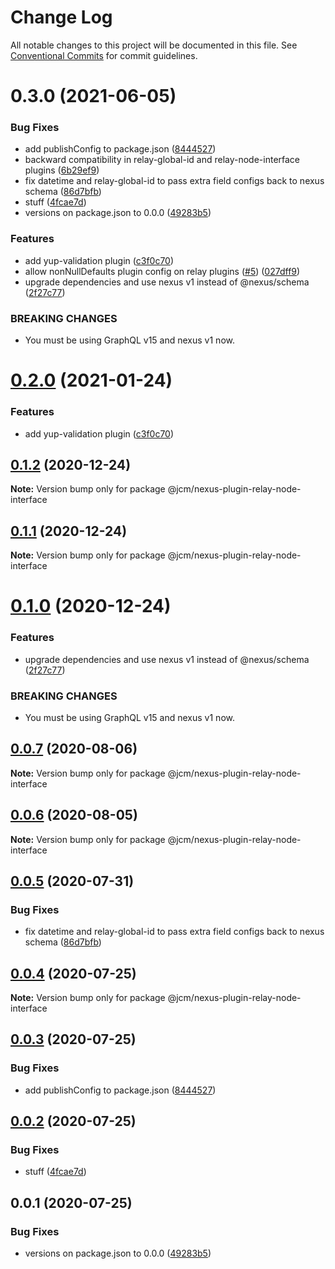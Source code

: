 # Change Log

All notable changes to this project will be documented in this file.
See [Conventional Commits](https://conventionalcommits.org) for commit guidelines.

# 0.3.0 (2021-06-05)


### Bug Fixes

* add publishConfig to package.json ([8444527](https://github.com/passionkind/nexus-plugins/commit/8444527c32502e5b91369035cf68e8fa44366d6b))
* backward compatibility in relay-global-id and relay-node-interface plugins ([6b29ef9](https://github.com/passionkind/nexus-plugins/commit/6b29ef948cf2892d099f5e514f8b6c3d83baf61e))
* fix datetime and relay-global-id to pass extra field configs back to nexus schema ([86d7bfb](https://github.com/passionkind/nexus-plugins/commit/86d7bfb5b0d3e9fecfd0ad5b59c16c9821a07817))
* stuff ([4fcae7d](https://github.com/passionkind/nexus-plugins/commit/4fcae7d93f09eaa7b4fcdd0b4a3c43f2666e0d1d))
* versions on package.json to 0.0.0 ([49283b5](https://github.com/passionkind/nexus-plugins/commit/49283b521f7dc14ea877f96b4e60665d890b736b))


### Features

* add yup-validation plugin ([c3f0c70](https://github.com/passionkind/nexus-plugins/commit/c3f0c703a71414e9a7b59ae5d0e7bf5edacf57fe))
* allow nonNullDefaults plugin config on relay plugins ([#5](https://github.com/passionkind/nexus-plugins/issues/5)) ([027dff9](https://github.com/passionkind/nexus-plugins/commit/027dff99b85910de0400b4b9dadbe72ef537f09b))
* upgrade dependencies and use nexus v1 instead of  @nexus/schema ([2f27c77](https://github.com/passionkind/nexus-plugins/commit/2f27c77435060a89e89420ee7a35d9d6b67c2d15))


### BREAKING CHANGES

* You must be using GraphQL v15 and nexus v1 now.





# [0.2.0](https://github.com/JCMais/nexus-plugins/compare/@jcm/nexus-plugin-relay-node-interface@0.1.2...@jcm/nexus-plugin-relay-node-interface@0.2.0) (2021-01-24)

### Features

- add yup-validation plugin ([c3f0c70](https://github.com/JCMais/nexus-plugins/commit/c3f0c703a71414e9a7b59ae5d0e7bf5edacf57fe))

## [0.1.2](https://github.com/JCMais/nexus-plugins/compare/@jcm/nexus-plugin-relay-node-interface@0.1.1...@jcm/nexus-plugin-relay-node-interface@0.1.2) (2020-12-24)

**Note:** Version bump only for package @jcm/nexus-plugin-relay-node-interface

## [0.1.1](https://github.com/JCMais/nexus-plugins/compare/@jcm/nexus-plugin-relay-node-interface@0.1.0...@jcm/nexus-plugin-relay-node-interface@0.1.1) (2020-12-24)

**Note:** Version bump only for package @jcm/nexus-plugin-relay-node-interface

# [0.1.0](https://github.com/JCMais/nexus-plugins/compare/@jcm/nexus-plugin-relay-node-interface@0.0.7...@jcm/nexus-plugin-relay-node-interface@0.1.0) (2020-12-24)

### Features

- upgrade dependencies and use nexus v1 instead of @nexus/schema ([2f27c77](https://github.com/JCMais/nexus-plugins/commit/2f27c77435060a89e89420ee7a35d9d6b67c2d15))

### BREAKING CHANGES

- You must be using GraphQL v15 and nexus v1 now.

## [0.0.7](https://github.com/JCMais/nexus-plugins/compare/@jcm/nexus-plugin-relay-node-interface@0.0.6...@jcm/nexus-plugin-relay-node-interface@0.0.7) (2020-08-06)

**Note:** Version bump only for package @jcm/nexus-plugin-relay-node-interface

## [0.0.6](https://github.com/JCMais/nexus-plugins/compare/@jcm/nexus-plugin-relay-node-interface@0.0.5...@jcm/nexus-plugin-relay-node-interface@0.0.6) (2020-08-05)

**Note:** Version bump only for package @jcm/nexus-plugin-relay-node-interface

## [0.0.5](https://github.com/JCMais/nexus-plugins/compare/@jcm/nexus-plugin-relay-node-interface@0.0.4...@jcm/nexus-plugin-relay-node-interface@0.0.5) (2020-07-31)

### Bug Fixes

- fix datetime and relay-global-id to pass extra field configs back to nexus schema ([86d7bfb](https://github.com/JCMais/nexus-plugins/commit/86d7bfb5b0d3e9fecfd0ad5b59c16c9821a07817))

## [0.0.4](https://github.com/JCMais/nexus-plugins/compare/@jcm/nexus-plugin-relay-node-interface@0.0.3...@jcm/nexus-plugin-relay-node-interface@0.0.4) (2020-07-25)

**Note:** Version bump only for package @jcm/nexus-plugin-relay-node-interface

## [0.0.3](https://github.com/JCMais/nexus-plugins/compare/@jcm/nexus-plugin-relay-node-interface@0.0.2...@jcm/nexus-plugin-relay-node-interface@0.0.3) (2020-07-25)

### Bug Fixes

- add publishConfig to package.json ([8444527](https://github.com/JCMais/nexus-plugins/commit/8444527c32502e5b91369035cf68e8fa44366d6b))

## [0.0.2](https://github.com/JCMais/nexus-plugins/compare/@jcm/nexus-plugin-relay-node-interface@0.0.1...@jcm/nexus-plugin-relay-node-interface@0.0.2) (2020-07-25)

### Bug Fixes

- stuff ([4fcae7d](https://github.com/JCMais/nexus-plugins/commit/4fcae7d93f09eaa7b4fcdd0b4a3c43f2666e0d1d))

## 0.0.1 (2020-07-25)

### Bug Fixes

- versions on package.json to 0.0.0 ([49283b5](https://github.com/JCMais/nexus-plugins/commit/49283b521f7dc14ea877f96b4e60665d890b736b))
